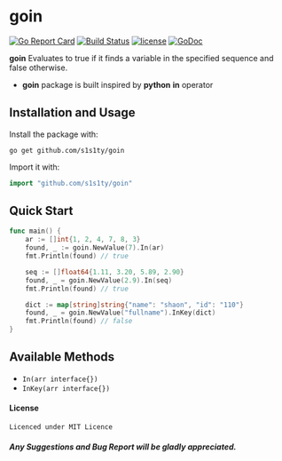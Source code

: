 # goin
[![Go Report Card](https://goreportcard.com/badge/github.com/s1s1ty/goin)](https://goreportcard.com/report/github.com/s1s1ty/goin)
[![Build Status](https://travis-ci.org/s1s1ty/goin.svg?branch=master)](https://travis-ci.org/s1s1ty/goin)
[![license](https://img.shields.io/github/license/s1s1ty/goin.svg)](https://github.com/s1s1ty/goin/blob/master/LICENSE)
[![GoDoc](https://godoc.org/github.com/s1s1ty/goin?status.svg)](https://godoc.org/github.com/s1s1ty/goin)

**goin** Evaluates to true if it finds a variable in the specified sequence and false otherwise.

* **goin** package is built inspired by **python** **in** operator

## Installation and Usage

Install the package with:
```
go get github.com/s1s1ty/goin
```
Import it with:
```go
import "github.com/s1s1ty/goin"
```

## Quick Start

```go
func main() {
	ar := []int{1, 2, 4, 7, 8, 3}
	found, _ := goin.NewValue(7).In(ar)
	fmt.Println(found) // true

	seq := []float64{1.11, 3.20, 5.89, 2.90}
	found, _ = goin.NewValue(2.9).In(seq)
	fmt.Println(found) // true

	dict := map[string]string{"name": "shaon", "id": "110"}
	found, _ = goin.NewValue("fullname").InKey(dict)
	fmt.Println(found) // false
}
```
## Available Methods

- `In(arr interface{})`
- `InKey(arr interface{})`

#### License
    Licenced under MIT Licence

##### Any Suggestions and Bug Report will be gladly appreciated.

